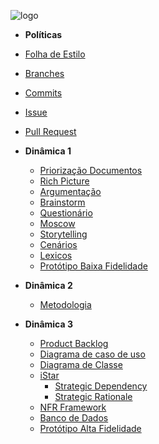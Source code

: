 ![logo](https://user-images.githubusercontent.com/18054053/44956569-63f60980-ae9c-11e8-88c3-b67ba48f4693.png)

* **Políticas**
* [Folha de Estilo](https://github.com/Desenho2018-2/GitPub/wiki/Folha-de-Estilo)
* [Branches](https://github.com/Desenho2018-2/GitPub/wiki/Branches)
* [Commits](https://github.com/Desenho2018-2/GitPub/wiki/Commits)
* [Issue](https://github.com/Desenho2018-2/GitPub/wiki/Issues)
* [Pull Request](https://github.com/Desenho2018-2/GitPub/wiki/Pull-Request)

* **Dinâmica 1**
  * [Priorização Documentos](https://github.com/Desenho2018-2/GitPub/wiki/Priorizacao-Documentos)
  * [Rich Picture](https://github.com/Desenho2018-2/GitPub/wiki/Richpicture)
  * [Argumentação](https://github.com/Desenho2018-2/GitPub/wiki/Argumentacao)
  * [Brainstorm](https://github.com/Desenho2018-2/GitPub/wiki/Brainstorm)
  * [Questionário](https://github.com/Desenho2018-2/GitPub/wiki/Questionario)
  * [Moscow](https://github.com/Desenho2018-2/GitPub/wiki/Moscow)
  * [Storytelling](https://github.com/Desenho2018-2/GitPub/wiki/Storytelling)
  * [Cenários](https://github.com/Desenho2018-2/GitPub/wiki/cenarios)
  * [Lexicos](https://github.com/Desenho2018-2/GitPub/wiki/Lexicos)
  * [Protótipo Baixa Fidelidade](https://github.com/Desenho2018-2/GitPub/wiki/Prototipo-Baixa-Fidelidade)

* **Dinâmica 2**
  * [Metodologia](https://github.com/Desenho2018-2/GitPub/wiki/Metodologia)

* **Dinâmica 3**
  * [Product Backlog](https://github.com/Desenho2018-2/GitPub/wiki/Product-Backlog)
  * [Diagrama de caso de uso](https://github.com/Desenho2018-2/GitPub/wiki/Diagrama-caso-de-uso)
  * [Diagrama de Classe](https://github.com/Desenho2018-2/GitPub/wiki/Diagrama-de-Classe)
  * [iStar](https://github.com/Desenho2018-2/GitPub/wiki/iStar)
    * [Strategic Dependency](https://github.com/Desenho2018-2/GitPub/wiki/Strategic-Dependency)
    * [Strategic Rationale](https://github.com/Desenho2018-2/GitPub/wiki/Strategic-Rationale)
  * [NFR Framework](https://github.com/Desenho2018-2/GitPub/wiki/NFRFramework)
  * [Banco de Dados](https://github.com/Desenho2018-2/GitPub/wiki/banco-de-dados)
  * [Protótipo Alta Fidelidade]()
